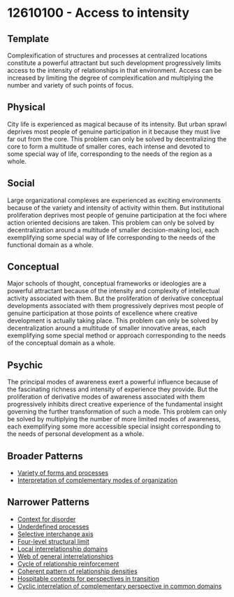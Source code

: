 # 12610100 - Access to intensity

## Template

Complexification of structures and processes at centralized locations constitute a powerful attractant but such development progressively limits access to the intensity of relationships in that environment. Access can be increased by limiting the degree of complexification and multiplying the number and variety of such points of focus.

## Physical

City life is experienced as magical because of its intensity. But urban sprawl deprives most people of genuine participation in it because they must live far out from the core. This problem can only be solved by decentralizing the core to form a multitude of smaller cores, each intense and devoted to some special way of life, corresponding to the needs of the region as a whole.

## Social

Large organizational complexes are experienced as exciting environments because of the variety and intensity of activity within them. But institutional proliferation deprives most people of genuine participation at the foci where action oriented decisions are taken. This problem can only be solved by decentralization around a multitude of smaller decision-making loci, each exemplifying some special way of life corresponding to the needs of the functional domain as a whole.

## Conceptual

Major schools of thought, conceptual frameworks or ideologies are a powerful attractant because of the intensity and complexity of intellectual activity associated with them. But the proliferation of derivative conceptual developments associated with them progressively deprives most people of genuine participation at those points of excellence where creative development is actually taking place. This problem can only be solved by decentralization around a multitude of smaller innovative areas, each exemplifying some special method or approach corresponding to the needs of the conceptual domain as a whole.

## Psychic

The principal modes of awareness exert a powerful influence because of the fascinating richness and intensity of experience they provide. But the proliferation of derivative modes of awareness associated with them progressively inhibits direct creative experience of the fundamental insight governing the further transformation of such a mode. This problem can only be solved by multiplying the number of more limited modes of awareness, each exemplifying some more accessible special insight corresponding to the needs of personal development as a whole.

## Broader Patterns

- [Variety of forms and processes](12610080)
- [Interpretation of complementary modes of organization](12610030)

## Narrower Patterns

- [Context for disorder](12610580)
- [Underdefined processes](12610330)
- [Selective interchange axis](12610320)
- [Four-level structural limit](12610210)
- [Local interrelationship domains](12610110)
- [Web of general interrelationships](12610160)
- [Cycle of relationship reinforcement](12610310)
- [Coherent pattern of relationship densities](12610280)
- [Hospitable contexts for perspectives in transition](12610910)
- [Cyclic interrelation of complementary perspective in common domains](12610630)
